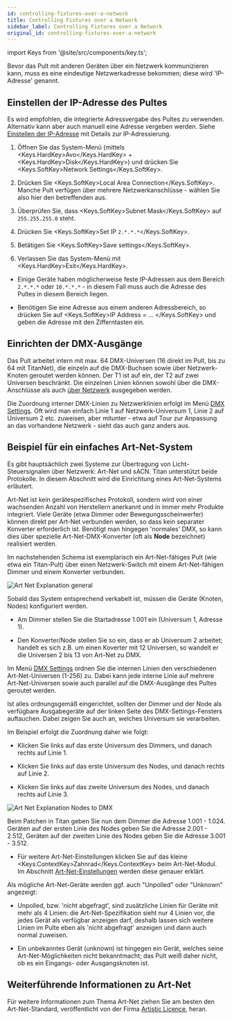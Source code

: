 ```yaml
---
id: controlling-fixtures-over-a-network
title: Controlling Fixtures over a Network
sidebar_label: Controlling Fixtures over a Network
original_id: controlling-fixtures-over-a-network
---
```


import Keys from '@site/src/components/key.ts';

Bevor das Pult mit anderen Geräten über ein Netzwerk kommunizieren kann,
muss es eine eindeutige Netzwerkadresse bekommen; diese wird
'IP-Adresse' genannt.

Einstellen der IP-Adresse des Pultes
------------------------------------

Es wird empfohlen, die integrierte Adressvergabe des Pultes zu
verwenden. Alternativ kann aber auch manuell eine Adresse vergeben werden.
Siehe [Einstellen der IP-Adresse](a-quick-guide-to-ip-addressing.md#einstellen-der-ip-adresse) mit
Details zur IP-Adressierung.

1. 	Öffnen Sie das System-Menü (mittels <Keys.HardKey>Avo</Keys.HardKey> + <Keys.HardKey>Disk</Keys.HardKey>)
	und drücken Sie	<Keys.SoftKey>Network Settings</Keys.SoftKey>.

2.	Drücken Sie <Keys.SoftKey>Local Area Connection</Keys.SoftKey>. Manche Pult verfügen über mehrere
	Netzwerkanschlüsse - wählen Sie also hier den betreffenden aus.

3.	Überprüfen Sie, dass <Keys.SoftKey>Subnet Mask</Keys.SoftKey> auf `255.255.255.0` steht.

4.	Drücken Sie <Keys.SoftKey>Set IP `2.*.*.*`</Keys.SoftKey>.

5.	Betätigen Sie <Keys.SoftKey>Save settings</Keys.SoftKey>.

6.	Verlassen Sie das System-Menü mit <Keys.HardKey>Exit</Keys.HardKey>.

- 	Einige Geräte haben möglicherweise feste IP-Adressen aus dem
	Bereich `2.*.*.*` oder `10.*.*.*` - in diesem Fall muss auch die Adresse
	des Pultes in diesem Bereich liegen.

-   Benötigen Sie eine Adresse aus einem anderen Adressbereich, so drücken
	Sie auf <Keys.SoftKey>IP Address = ... </Keys.SoftKey> und geben die Adresse mit den Zifferntasten ein.

Einrichten der DMX-Ausgänge
---------------------------

Das Pult arbeitet intern mit max. 64 DMX-Universen (16 direkt im Pult,
bis zu 64 mit TitanNet), die einzeln auf die DMX-Buchsen sowie über
Netzwerk-Knoten geroutet werden können. Der T1 ist auf ein, der T2 auf
zwei Universen beschränkt. Die einzelnen Linien können sowohl über die
DMX-Anschlüsse als auch [über Netzwerk](../networking/controlling-fixtures-over-a-network.md) ausgegeben werden.

Die Zuordnung interner DMX-Linien zu Netzwerklinien erfolgt im Menü
[DMX Settings](../system-settings/dmx-output-mapping.md#configuring-dmx-outputs).
Oft wird man einfach Linie 1 auf Netzwerk-Universum 1, Linie 2 auf Universum 2 etc.
zuweisen, aber mitunter - etwa auf Tour zur Anpassung an das vorhandene
Netzwerk - sieht das auch ganz anders aus.

Beispiel für ein einfaches Art-Net-System
-----------------------------------------

Es gibt hauptsächlich zwei Systeme zur Übertragung von Licht-Steuersignalen
über Netzwerk: Art-Net und sACN. Titan unterstützt beide Protokolle.
In diesem Abschnitt wird die Einrichtung eines Art-Net-Systems erläutert.

Art-Net ist kein gerätespezifisches Protokoll, sondern wird von einer
wachsenden Anzahl von Herstellern anerkannt und in immer mehr Produkte
integriert. Viele Geräte (etwa Dimmer oder Bewegungsscheinwerfer) können
direkt per Art-Net verbunden werden, so dass kein separater Konverter
erforderlich ist. Benötigt man hingegen 'normales' DMX, so kann dies
über spezielle Art-Net-DMX-Konverter (oft als <strong>Node</strong> bezeichnet)
realisiert werden.

Im nachstehenden Schema ist exemplarisch ein Art-Net-fähiges Pult (wie
etwa ein Titan-Pult) über einen Netzwerk-Switch mit einem Art-Net-fähigen
Dimmer und einem Konverter verbunden.

![Art Net Explanation general](/docs/images/Art-Net-Explanation-general.jpeg)

Sobald das System entsprechend verkabelt ist, müssen die
Geräte (Knoten, Nodes) konfiguriert werden.

-   Am Dimmer stellen Sie die Startadresse 1.001 ein (Universum 1, Adresse 1).

-   Den Konverter/Node stellen Sie so ein, dass er ab Universum 2 arbeitet;
	handelt es sich z.B. um einen Koverter mit 12 Universen, so wandelt er
	die Universen 2 bis 13 von Art-Net zu DMX.

Im Menü [DMX Settings](../system-settings/dmx-output-mapping.md#configuring-dmx-outputs)
ordnen Sie die internen Linien den verschiedenen Art-Net-Universen (1-256) zu.
Dabei kann jede interne Linie auf mehrere Art-Net-Universen sowie auch parallel
auf die DMX-Ausgänge des Pultes geroutet werden.

Ist alles ordnungsgemäß eingerichtet, sollten der Dimmer und der Node als
verfügbare Ausgabegeräte auf der linken Seite des DMX-Settings-Fensters
auftauchen. Dabei zeigen Sie auch an, welches Universum sie verarbeiten.

Im Beispiel erfolgt die Zuordnung daher wie folgt:

-   Klicken Sie links auf das erste Universum des Dimmers, und danach rechts
	auf Linie 1.

-   Klicken Sie links auf das erste Universum des Nodes, und danach rechts
	auf Linie 2.

-   Klicken Sie links auf das zweite Universum des Nodes, und danach rechts
	auf Linie 3.


![Art Net Explanation Nodes to DMX](/docs/images/Art-Net-Explanation-Nodes-to-DMX.jpeg)

Beim Patchen in Titan geben Sie nun dem Dimmer die Adresse 1.001 - 1.024. Geräten
auf der ersten Linie des Nodes geben Sie die Adresse 2.001 - 2.512, Geräten
auf der zweiten Linie des Nodes geben Sie die Adresse 3.001 - 3.512.

-   Für weitere Art-Net-Einstellungen klicken Sie auf das kleine <Keys.ContextKey>Zahnrad</Keys.ContextKey>
	beim Art-Net-Modul. Im Abschnitt [Art-Net-Einstellungen](../system-settings/dmx-output-mapping.md#art-net-eigenschaften)
	werden diese genauer erklärt.

Als mögliche Art-Net-Geräte werden ggf. auch \"Unpolled\" oder
\"Unknown\" angezeigt:

-   Unpolled, bzw. 'nicht abgefragt', sind zusätzliche Linien für Geräte
    mit mehr als 4 Linien: die Art-Net-Spezifikation sieht nur 4
    Linien vor, die jedes Gerät als verfügbar anzeigen darf, deshalb
    lassen sich weitere Linien im Pulte eben als 'nicht abgefragt'
    anzeigen und dann auch normal zuweisen.

-   Ein unbekanntes Gerät (unknown) ist hingegen ein Gerät, welches
    seine Art-Net-Möglichkeiten nicht bekanntmacht; das Pult weiß
    daher nicht, ob es ein Eingangs- oder Ausgangsknoten ist.

Weiterführende Informationen zu Art-Net
---------------------------------------

Für weitere Informationen zum Thema Art-Net ziehen Sie am besten den
Art-Net-Standard, veröffentlicht von der Firma [Artistic Licence](http://www.artisticlicence.com), heran.
